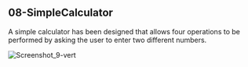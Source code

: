 ## 08-SimpleCalculator
A simple calculator has been designed that allows four operations to be performed by asking the user to enter two different numbers.

![Screenshot_9-vert](https://user-images.githubusercontent.com/57245919/129804227-00218ae1-4676-4893-b3dc-4f0323c7c28a.jpg)

